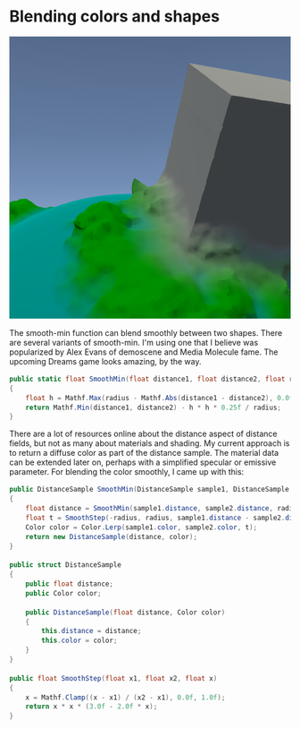 # Blending colors and shapes

![Blending colors and shapes](smooth-min.png)

The smooth-min function can blend smoothly between two shapes.
There are several variants of smooth-min.
I'm using one that I believe was popularized by Alex Evans of demoscene and Media Molecule fame.
The upcoming Dreams game looks amazing, by the way.

```csharp
public static float SmoothMin(float distance1, float distance2, float radius)
{
    float h = Mathf.Max(radius - Mathf.Abs(distance1 - distance2), 0.0f);
    return Mathf.Min(distance1, distance2) - h * h * 0.25f / radius;
}
```

There are a lot of resources online about the distance aspect of distance fields,
but not as many about materials and shading.
My current approach is to return a diffuse color as part of the distance sample.
The material data can be extended later on,
perhaps with a simplified specular or emissive parameter.
For blending the color smoothly, I came up with this:

```csharp
public DistanceSample SmoothMin(DistanceSample sample1, DistanceSample sample2, float radius)
{
    float distance = SmoothMin(sample1.distance, sample2.distance, radius);
    float t = SmoothStep(-radius, radius, sample1.distance - sample2.distance);
    Color color = Color.Lerp(sample1.color, sample2.color, t);
    return new DistanceSample(distance, color);
}

public struct DistanceSample
{
    public float distance;
    public Color color;

    public DistanceSample(float distance, Color color)
    {
        this.distance = distance;
        this.color = color;
    }
}

public float SmoothStep(float x1, float x2, float x)
{
    x = Mathf.Clamp((x - x1) / (x2 - x1), 0.0f, 1.0f);
    return x * x * (3.0f - 2.0f * x);
}
```
